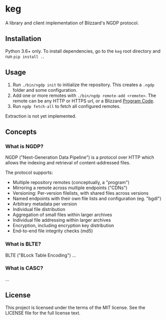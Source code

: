 # keg

A library and client implementation of Blizzard's NGDP protocol.


## Installation

Python 3.6+ only.
To install dependencies, go to the `keg` root directory and run `pip install .`.


## Usage

1. Run `./bin/ngdp init` to initialize the repository.
   This creates a `.ngdp` folder and some configuration.
2. Add one or more remotes with `./bin/ngdp remote-add <remote>`.
   The remote can be any HTTP or HTTPS url, or a Blizzard
   [Program Code](https://wowdev.wiki/CASC#NGDP_Program_Codes).
3. Run `ngdp fetch-all` to fetch all configured remotes.

Extraction is not yet implemented.


## Concepts

### What is NGDP?

NGDP ("Next-Generation Data Pipeline") is a protocol over HTTP which allows the
indexing and retrieval of content-addressed files.

The protocol supports:
 - Multiple repository remotes (conceptually, a "program")
 - Mirroring a remote across multiple endpoints ("CDNs")
 - Versioning: Per-version filelists, with shared files across versions
 - Named endpoints with their own file lists and configuration (eg. "bgdl")
 - Arbitrary metadata per version
 - Individual file distribution
 - Aggregation of small files within larger archives
 - Individual file addressing within larger archives
 - Encryption, including encryption key distribution
 - End-to-end file integrity checks (md5)


### What is BLTE?

BLTE ("BLock Table Encoding") ...


### What is CASC?

...


## License

This project is licensed under the terms of the MIT license.
See the LICENSE file for the full license text.
